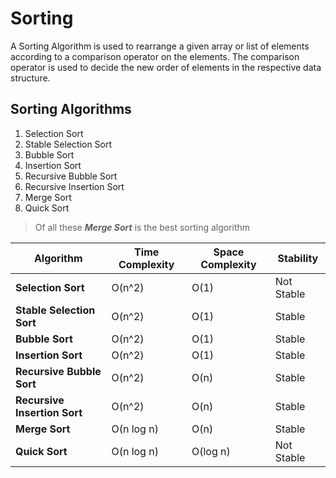 # Sorting

A Sorting Algorithm is used to rearrange a given array or list of elements according to a comparison operator on the elements. The comparison operator is used to decide the new order of elements in the respective data structure.

## Sorting Algorithms
1. Selection Sort
2. Stable Selection Sort
3. Bubble Sort
4. Insertion Sort
5. Recursive Bubble Sort
6. Recursive Insertion Sort
7. Merge Sort
8. Quick Sort

> Of all these ***Merge Sort*** is the best sorting algorithm

| Algorithm                     | Time Complexity | Space Complexity | Stability     |
|-------------------------------|-----------------|------------------|---------------|
| **Selection Sort**            | O(n^2)          | O(1)             | Not Stable    |
| **Stable Selection Sort**     | O(n^2)          | O(1)             | Stable        |
| **Bubble Sort**               | O(n^2)          | O(1)             | Stable        |
| **Insertion Sort**            | O(n^2)          | O(1)             | Stable        |
| **Recursive Bubble Sort**     | O(n^2)          | O(n)             | Stable        |
| **Recursive Insertion Sort**  | O(n^2)          | O(n)             | Stable        |
| **Merge Sort**                | O(n log n)      | O(n)             | Stable        |
| **Quick Sort**                | O(n log n)      | O(log n)         | Not Stable    |
